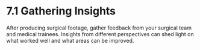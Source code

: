 # 7.1 Gathering Insights

After producing surgical footage, gather feedback from your surgical team and medical trainees. Insights from different perspectives can shed light on what worked well and what areas can be improved.

